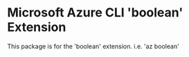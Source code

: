 Microsoft Azure CLI 'boolean' Extension
==========================================

This package is for the 'boolean' extension.
i.e. 'az boolean'
